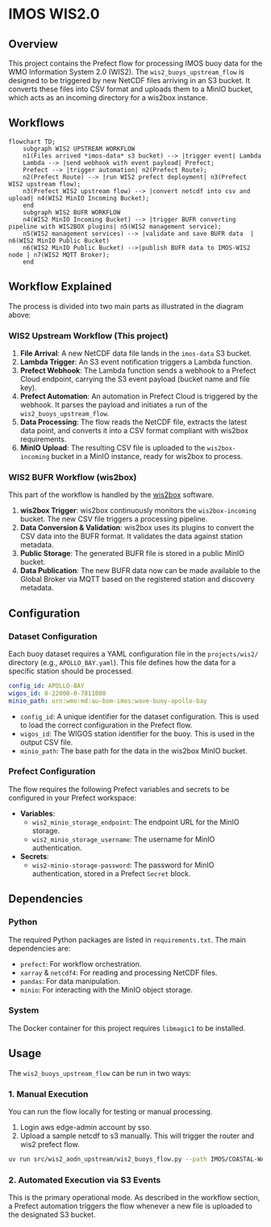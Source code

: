 # IMOS WIS2.0
## Overview

This project contains the Prefect flow for processing IMOS buoy data for the WMO Information System 2.0 (WIS2). The `wis2_buoys_upstream_flow` is designed to be triggered by new NetCDF files arriving in an S3 bucket. It converts these files into CSV format and uploads them to a MinIO bucket, which acts as an incoming directory for a wis2box instance.

## Workflows
```mermaid
flowchart TD;
    subgraph WIS2 UPSTREAM WORKFLOW
    n1(Files arrived *imos-data* s3 bucket) --> |trigger event| Lambda
    Lambda --> |send webhook with event payload| Prefect;
    Prefect --> |trigger automation| n2(Prefect Route);
    n2(Prefect Route) --> |run WIS2 prefect deployment| n3(Prefect WIS2 upstream flow);
    n3(Prefect WIS2 upstream flow) --> |convert netcdf into csv and upload| n4(WIS2 MinIO Incoming Bucket);
    end
    subgraph WIS2 BUFR WORKFLOW
    n4(WIS2 MinIO Incoming Bucket) --> |trigger BUFR converting pipeline with WIS2BOX plugins| n5(WIS2 management service);
    n5(WIS2 management services) --> |validate and save BUFR data  | n6(WIS2 MinIO Public Bucket)
    n6(WIS2 MinIO Public Bucket) -->|publish BUFR data to IMOS-WIS2 node | n7(WIS2 MQTT Broker);
    end
```

## Workflow Explained

The process is divided into two main parts as illustrated in the diagram above:

### WIS2 Upstream Workflow (This project)

1.  **File Arrival**: A new NetCDF data file lands in the `imos-data` S3 bucket.
2.  **Lambda Trigger**: An S3 event notification triggers a Lambda function.
3.  **Prefect Webhook**: The Lambda function sends a webhook to a Prefect Cloud endpoint, carrying the S3 event payload (bucket name and file key).
4.  **Prefect Automation**: An automation in Prefect Cloud is triggered by the webhook. It parses the payload and initiates a run of the `wis2_buoys_upstream_flow`.
5.  **Data Processing**: The flow reads the NetCDF file, extracts the latest data point, and converts it into a CSV format compliant with wis2box requirements.
6.  **MinIO Upload**: The resulting CSV file is uploaded to the `wis2box-incoming` bucket in a MinIO instance, ready for wis2box to process.

### WIS2 BUFR Workflow (wis2box)

This part of the workflow is handled by the [wis2box](https://github.com/wmo-im/wis2box) software.

1.  **wis2box Trigger**: wis2box continuously monitors the `wis2box-incoming` bucket. The new CSV file triggers a processing pipeline.
2.  **Data Conversion & Validation**: wis2box uses its plugins to convert the CSV data into the BUFR format. It validates the data against station metadata.
3.  **Public Storage**: The generated BUFR file is stored in a public MinIO bucket.
4.  **Data Publication**: The new BUFR data now can be made available to the Global Broker via MQTT based on the registered station and discovery metadata.

## Configuration

### Dataset Configuration

Each buoy dataset requires a YAML configuration file in the `projects/wis2/` directory (e.g., `APOLLO_BAY.yaml`). This file defines how the data for a specific station should be processed.

```yaml
config_id: APOLLO-BAY
wigos_id: 0-22000-0-7811080
minio_path: urn:wmo:md:au-bom-imos:wave-buoy-apollo-bay
```

-   `config_id`: A unique identifier for the dataset configuration. This is used to load the correct configuration in the Prefect flow.
-   `wigos_id`: The WIGOS station identifier for the buoy. This is used in the output CSV file.
-   `minio_path`: The base path for the data in the wis2box MinIO bucket.

### Prefect Configuration

The flow requires the following Prefect variables and secrets to be configured in your Prefect workspace:

-   **Variables**:
    -   `wis2_minio_storage_endpoint`: The endpoint URL for the MinIO storage.
    -   `wis2_minio_storage_username`: The username for MinIO authentication.
-   **Secrets**:
    -   `wis2-minio-storage-password`: The password for MinIO authentication, stored in a Prefect `Secret` block.

## Dependencies

### Python

The required Python packages are listed in `requirements.txt`. The main dependencies are:

-   `prefect`: For workflow orchestration.
-   `xarray` & `netcdf4`: For reading and processing NetCDF files.
-   `pandas`: For data manipulation.
-   `minio`: For interacting with the MinIO object storage.

### System

The Docker container for this project requires `libmagic1` to be installed.

## Usage

The `wis2_buoys_upstream_flow` can be run in two ways:

### 1. Manual Execution

You can run the flow locally for testing or manual processing.

1. Login aws edge-admin account by sso.
2. Upload a sample netcdf to s3 manually. This will trigger the router and wis2 prefect flow.

```bash
uv run src/wis2_aodn_upstream/wis2_buoys_flow.py --path IMOS/COASTAL-WAVE-BUOYS/WAVE-BUOYS/REALTIME/WAVE-PARAMETERS/APOLLO-BAY/2025/IMOS_COASTAL-WAVE-BUOYS_20250801_APOLLO-BAY_RT_WAVE-PARAMETERS_monthly.nc --dataset-config config/APOLLO_BAY
```

### 2. Automated Execution via S3 Events

This is the primary operational mode. As described in the workflow section, a Prefect automation triggers the flow whenever a new file is uploaded to the designated S3 bucket.
